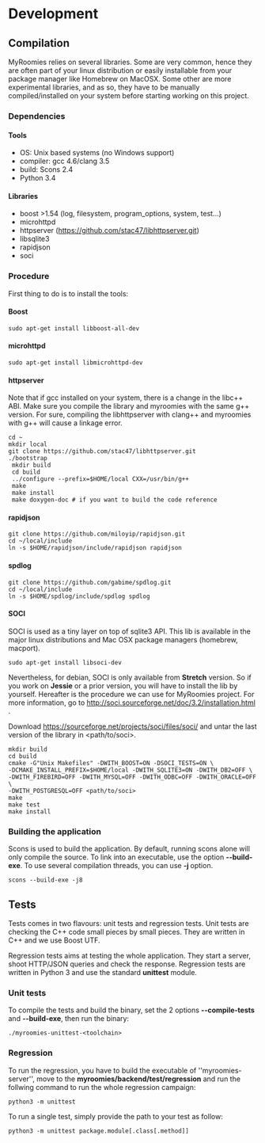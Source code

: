 # Development

## Compilation
MyRoomies relies on several libraries. Some are very common, hence they are
often part of your linux distribution or easily installable from your package
manager like Homebrew on MacOSX. Some other are more experimental libraries,
and as so, they have to be manually compiled/installed on your system before
starting working on this project.

### Dependencies
#### Tools

* OS: Unix based systems (no Windows support)
* compiler: gcc 4.6/clang 3.5
* build: Scons 2.4
* Python 3.4

#### Libraries

* boost >1.54 (log, filesystem, program_options, system, test...)
* microhttpd
* httpserver (https://github.com/stac47/libhttpserver.git)
* libsqlite3
* rapidjson
* soci

### Procedure

First thing to do is to install the tools:

#### Boost

    sudo apt-get install libboost-all-dev

#### microhttpd

    sudo apt-get install libmicrohttpd-dev

#### httpserver

Note that if gcc installed on your system, there is a change in the libc++ ABI.
Make sure you compile the library and myroomies with the same g++ version. For
sure, compiling the libhttpserver with clang++ and myroomies with g++ will
cause a linkage error.

    cd ~
    mkdir local
    git clone https://github.com/stac47/libhttpserver.git
    ./bootstrap
     mkdir build
     cd build
     ../configure --prefix=$HOME/local CXX=/usr/bin/g++
     make
     make install
     make doxygen-doc # if you want to build the code reference

#### rapidjson

    git clone https://github.com/miloyip/rapidjson.git
    cd ~/local/include
    ln -s $HOME/rapidjson/include/rapidjson rapidjson

#### spdlog

    git clone https://github.com/gabime/spdlog.git
    cd ~/local/include
    ln -s $HOME/spdlog/include/spdlog spdlog

#### SOCI

SOCI is used as a tiny layer on top of sqlite3 API. This lib is available in
the major linux distributions and Mac OSX package managers (homebrew, macport).

    sudo apt-get install libsoci-dev

Nevertheless, for debian, SOCI is only available from __Stretch__ version. So
if you work on __Jessie__ or a prior version, you will have to install the lib
by yourself. Hereafter is the procedure we can use for MyRoomies project. For
more information, go to http://soci.sourceforge.net/doc/3.2/installation.html .

Download https://sourceforge.net/projects/soci/files/soci/ and untar the last
version of the library in <path/to/soci>.

    mkdir build
    cd build
    cmake -G"Unix Makefiles" -DWITH_BOOST=ON -DSOCI_TESTS=ON \
    -DCMAKE_INSTALL_PREFIX=$HOME/local -DWITH_SQLITE3=ON -DWITH_DB2=OFF \
    -DWITH_FIREBIRD=OFF -DWITH_MYSQL=OFF -DWITH_ODBC=OFF -DWITH_ORACLE=OFF \
    -DWITH_POSTGRESQL=OFF <path/to/soci>
    make
    make test
    make install

### Building the application

Scons is used to build the application. By default, running scons alone will
only compile the source. To link into an executable, use the option
__--build-exe__. To use several compilation threads, you can use __-j <N>__
option.

    scons --build-exe -j8

## Tests

Tests comes in two flavours: unit tests and regression tests. Unit tests are
checking the C++ code small pieces by small pieces. They are written in C++ and
we use Boost UTF.

Regression tests aims at testing the whole application. They start a server,
shoot HTTP/JSON queries and check the response. Regression tests are written in
Python 3 and use the standard __unittest__ module.

### Unit tests

To compile the tests and build the binary, set the 2 options
__--compile-tests__ and __--build-exe__, then run the binary:

    ./myroomies-unittest-<toolchain>

### Regression

To run the regression, you have to build the executable of
''myroomies-server'', move to the __myroomies/backend/test/regression__ and run
the follwing command to run the whole regression campaign:

    python3 -m unittest

To run a single test, simply provide the path to your test as follow:

    python3 -m unittest package.module[.class[.method]]
